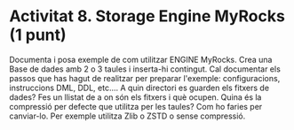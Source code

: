# Activitat 8. Storage Engine MyRocks (1 punt)

Documenta i posa exemple de com utilitzar ENGINE MyRocks. Crea una Base de dades amb 2 o 3 taules i inserta-hi contingut.
Cal documentar els passos que has hagut de realitzar per preparar l'exemple: configuracions, instruccions DML, DDL, etc....
A quin directori es guarden els fitxers de dades? Fes un llistat de a on són els fitxers i què ocupen.
Quina és la compressió per defecte que utilitza per les taules? Com ho faries per canviar-lo. Per exemple utilitza Zlib o ZSTD o sense compressió.
